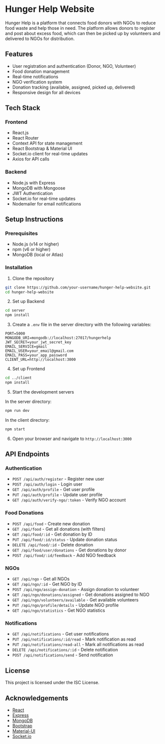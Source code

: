 # Hunger Help Website

Hunger Help is a platform that connects food donors with NGOs to reduce food waste and help those in need. The platform allows donors to register and post about excess food, which can then be picked up by volunteers and delivered to NGOs for distribution.

## Features

- User registration and authentication (Donor, NGO, Volunteer)
- Food donation management
- Real-time notifications
- NGO verification system
- Donation tracking (available, assigned, picked up, delivered)
- Responsive design for all devices

## Tech Stack

### Frontend
- React.js
- React Router
- Context API for state management
- React Bootstrap & Material UI
- Socket.io client for real-time updates
- Axios for API calls

### Backend
- Node.js with Express
- MongoDB with Mongoose
- JWT Authentication
- Socket.io for real-time updates
- Nodemailer for email notifications

## Setup Instructions

### Prerequisites
- Node.js (v14 or higher)
- npm (v6 or higher)
- MongoDB (local or Atlas)

### Installation

1. Clone the repository
```bash
git clone https://github.com/your-username/hunger-help-website.git
cd hunger-help-website
```

2. Set up Backend
```bash
cd server
npm install
```

3. Create a `.env` file in the server directory with the following variables:
```
PORT=5000
MONGODB_URI=mongodb://localhost:27017/hungerhelp
JWT_SECRET=your_jwt_secret_key
EMAIL_SERVICE=gmail
EMAIL_USER=your_email@gmail.com
EMAIL_PASS=your_app_password
CLIENT_URL=http://localhost:3000
```

4. Set up Frontend
```bash
cd ../client
npm install
```

5. Start the development servers

In the server directory:
```bash
npm run dev
```

In the client directory:
```bash
npm start
```

6. Open your browser and navigate to `http://localhost:3000`

## API Endpoints

### Authentication
- `POST /api/auth/register` - Register new user
- `POST /api/auth/login` - Login user
- `GET /api/auth/profile` - Get user profile
- `PUT /api/auth/profile` - Update user profile
- `GET /api/auth/verify-ngo/:token` - Verify NGO account

### Food Donations
- `POST /api/food` - Create new donation
- `GET /api/food` - Get all donations (with filters)
- `GET /api/food/:id` - Get donation by ID
- `PUT /api/food/:id/status` - Update donation status
- `DELETE /api/food/:id` - Delete donation
- `GET /api/food/user/donations` - Get donations by donor
- `POST /api/food/:id/feedback` - Add NGO feedback

### NGOs
- `GET /api/ngo` - Get all NGOs
- `GET /api/ngo/:id` - Get NGO by ID
- `POST /api/ngo/assign-donation` - Assign donation to volunteer
- `GET /api/ngo/donations/assigned` - Get donations assigned to NGO
- `GET /api/ngo/volunteers/available` - Get available volunteers
- `PUT /api/ngo/profile/details` - Update NGO profile
- `GET /api/ngo/statistics` - Get NGO statistics

### Notifications
- `GET /api/notifications` - Get user notifications
- `PUT /api/notifications/:id/read` - Mark notification as read
- `PUT /api/notifications/read-all` - Mark all notifications as read
- `DELETE /api/notifications/:id` - Delete notification
- `POST /api/notifications/send` - Send notification

## License

This project is licensed under the ISC License.

## Acknowledgements

- [React](https://reactjs.org/)
- [Express](https://expressjs.com/)
- [MongoDB](https://www.mongodb.com/)
- [Bootstrap](https://getbootstrap.com/)
- [Material-UI](https://mui.com/)
- [Socket.io](https://socket.io/) 